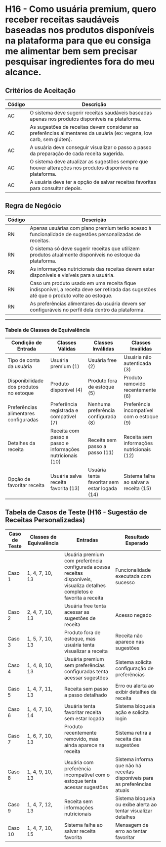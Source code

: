 # H16 - Como usuária premium, quero receber receitas saudáveis baseadas nos produtos disponíveis na plataforma para que eu consiga me alimentar bem sem precisar pesquisar ingredientes fora do meu alcance.
## Critérios de Aceitação  
| Código | Descrição |
|------- |---------- |
| AC | O sistema deve sugerir receitas saudáveis baseadas apenas nos produtos disponíveis na plataforma. |
| AC | As sugestões de receitas devem considerar as preferências alimentares da usuária (ex: vegana, low carb, sem glúten). |
| AC | A usuária deve conseguir visualizar o passo a passo da preparação de cada receita sugerida. |
| AC | O sistema deve atualizar as sugestões sempre que houver alterações nos produtos disponíveis na plataforma. |
| AC | A usuária deve ter a opção de salvar receitas favoritas para consultar depois. |

## Regra de Negócio
| Código | Descrição |
|------- |---------- |
| RN | Apenas usuárias com plano premium terão acesso à funcionalidade de sugestões personalizadas de receitas. |
| RN | O sistema só deve sugerir receitas que utilizem produtos atualmente disponíveis no estoque da plataforma. |
| RN | As informações nutricionais das receitas devem estar disponíveis e visíveis para a usuária. |
| RN | Caso um produto usado em uma receita fique indisponível, a receita deve ser retirada das sugestões até que o produto volte ao estoque. |
| RN | As preferências alimentares da usuária devem ser configuráveis no perfil dela dentro da plataforma. |

---------------------
###  Tabela de Classes de Equivalência 

| Condição de Entrada | Classes Válidas | Classes Inválidas | Classes Inválidas |
|---------------------|-----------------|-------------------|-------------------|
| Tipo de conta da usuária | Usuária premium (1) | Usuária free (2) | Usuária não autenticada (3) |
| Disponibilidade dos produtos no estoque | Produto disponível (4) | Produto fora de estoque (5) | Produto removido recentemente (6) |
| Preferências alimentares configuradas | Preferência registrada e compatível (7) | Nenhuma preferência configurada (8) | Preferência incompatível com o estoque (9) |
| Detalhes da receita | Receita com passo a passo e informações nutricionais (10) | Receita sem passo a passo (11) | Receita sem informações nutricionais (12) |
| Opção de favoritar receita | Usuária salva receita favorita (13) | Usuária tenta favoritar sem estar logada (14) | Sistema falha ao salvar a receita (15) |

##  Tabela de Casos de Teste (H16 - Sugestão de Receitas Personalizadas)

| Caso de Teste | Classes de Equivalência | Entradas | Resultado Esperado |
|---------------|-------------------------|--------- |-------------------|
| Caso 1 | 1, 4, 7, 10, 13 | Usuária premium com preferência configurada acessa receitas disponíveis, visualiza detalhes completos e favorita a receita | Funcionalidade executada com sucesso |
| Caso 2 | 2, 4, 7, 10, 13 | Usuária free tenta acessar as sugestões de receita | Acesso negado |
| Caso 3 | 1, 5, 7, 10, 13 | Produto fora de estoque, mas usuária tenta visualizar a receita | Receita não aparece nas sugestões |
| Caso 4 | 1, 4, 8, 10, 13 | Usuária premium sem preferências configuradas tenta acessar sugestões | Sistema solicita configuração de preferências |
| Caso 5 | 1, 4, 7, 11, 13 | Receita sem passo a passo detalhado | Erro ou alerta ao exibir detalhes da receita |
| Caso 6 | 1, 4, 7, 10, 14 | Usuária tenta favoritar receita sem estar logada | Sistema bloqueia ação e solicita login |
| Caso 7 | 1, 6, 7, 10, 13 | Produto recentemente removido, mas ainda aparece na receita | Sistema retira a receita das sugestões |
| Caso 8 | 1, 4, 9, 10, 13 | Usuária com preferência incompatível com o estoque tenta acessar sugestões | Sistema informa que não há receitas disponíveis para as preferências atuais |
| Caso 9 | 1, 4, 7, 12, 13 | Receita sem informações nutricionais | Sistema bloqueia ou exibe alerta ao tentar visualizar detalhes |
| Caso 10 | 1, 4, 7, 10, 15 | Sistema falha ao salvar receita favorita | Mensagem de erro ao tentar favoritar |
